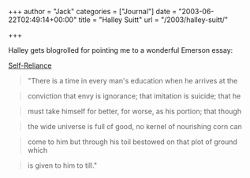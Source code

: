 +++
author = "Jack"
categories = ["Journal"]
date = "2003-06-22T02:49:14+00:00"
title = "Halley Suitt"
url = "/2003/halley-suitt/"

+++

Halley gets blogrolled for pointing me to a wonderful Emerson essay:
  

  
[Self-Reliance][1]



> "There is a time in every man's education when he arrives at the
  
> 
  
> conviction that envy is ignorance; that imitation is suicide; that he
  
> 
  
> must take himself for better, for worse, as his portion; that though
  
> 
  
> the wide universe is full of good, no kernel of nourishing corn can
  
> 
  
> come to him but through his toil bestowed on that plot of ground which
  
> 
  
> is given to him to till."</p>

 [1]: //www.halleyscomment.blogspot.com/2003_06_15_halleyscomment_archive.html#105619960865521798"